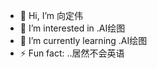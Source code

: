 - 👋 Hi, I’m 向定伟
- 👀 I’m interested in .AI绘图
- 🌱 I’m currently learning .AI绘图
- ⚡ Fun fact: ..居然不会英语

<!---
xiangdingwei/xiangdingwei is a ✨ special ✨ repository because its `README.md` (this file) appears on your GitHub profile.
You can click the Preview link to take a look at your changes.
--->
